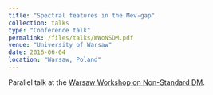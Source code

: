 ```yaml
---
title: "Spectral features in the Mev-gap"
collection: talks
type: "Conference talk"
permalink: /files/talks/WWoNSDM.pdf
venue: "University of Warsaw"
date: 2016-06-04
location: "Warsaw, Poland"
---
```


Parallel talk at the [Warsaw Workshop on Non-Standard DM](http://indico.fuw.edu.pl/conferenceDisplay.py?confId=45).
